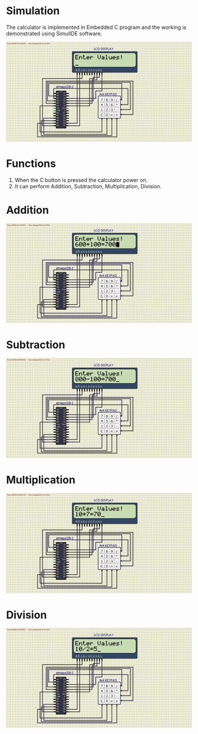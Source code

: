 # Simulation
The calculator is implemented in Embedded C program and the working is demonstrated using SimulIDE software.

![Simulation](https://github.com/alrichroshan/M2-Embedded_Calculator/blob/main/6_Images/Simulation.png)

# Functions
1. When the C button is pressed the calculator power on.
2. It can perform Addition, Subtraction, Multiplication, Division.

# Addition
![Addition](https://github.com/alrichroshan/M2-Embedded_Calculator/blob/main/6_Images/Addition.png)

# Subtraction
![Subtraction](https://github.com/alrichroshan/M2-Embedded_Calculator/blob/main/6_Images/Subtraction.png)

# Multiplication
![Multiplication](https://github.com/alrichroshan/M2-Embedded_Calculator/blob/main/6_Images/Multiplication.png)

# Division
![Division](https://github.com/alrichroshan/M2-Embedded_Calculator/blob/main/6_Images/Division.png)